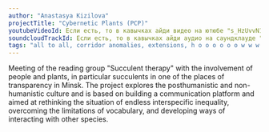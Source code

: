 ```yaml
---
author: "Anastasya Kizilova"
projectTitle: "Cybernetic Plants (PCP)"
youtubeVideoId: Если есть, то в кавычках айди видео на ютюбе "s_HzUvvN1Ns"
soundcloudTrackId: Если есть, то в кавычках айди аудио на саундклауде "353915180"
tags: "all to all, corridor anomalies, extensions, h o o o o o o w w w w w l, places of transparency, speculative synthesis"
---
```

Meeting of the reading group "Succulent therapy" with the involvement of people and plants, in particular succulents in one of the places of transparency in Minsk. The project explores the posthumanistic and non-humanistic culture and is based on building a communication platform and aimed at rethinking the situation of endless interspecific inequality, overcoming the limitations of vocabulary, and developing ways of interacting with other species.

